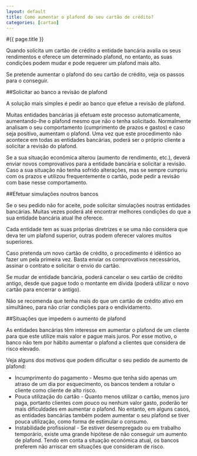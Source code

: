 ```yaml
---
layout: default
title: Como aumentar o plafond do seu cartão de crédito?
categories: [cartao]
---
```


#{{ page.title }}

Quando solicita um cartão de crédito a entidade bancária avalia os seus rendimentos e oferece um determinado plafond, no entanto, as suas condições podem mudar e pode requerer um plafond mais alto.

Se pretende aumentar o plafond do seu cartão de crédito, veja os passos para o conseguir.

##Solicitar ao banco a revisão de plafond

A solução mais simples é pedir ao banco que efetue a revisão de plafond.

Muitas entidades bancárias já efetuam este processo automaticamente, aumentando-lhe o plafond mesmo que não o tenha solicitado. Normalmente analisam o seu comportamento (cumprimento de prazos e gastos) e caso seja positivo, aumentam o plafond. Uma vez que este procedimento não acontece em todas as entidades bancárias, poderá ser o próprio cliente a solicitar a revisão do plafond.

Se a sua situação económica alterou (aumento de rendimento, etc.), deverá enviar novos comprovativos para a entidade bancária e solicitar a revisão.
Caso a sua situação não tenha sofrido alterações, mas se sempre cumpriu com os prazos e utilizou frequentemente o cartão, pode pedir a revisão com base nesse comportamento.

##Efetuar simulações noutros bancos

Se o seu pedido não for aceite, pode solicitar simulações noutras entidades bancárias. Muitas vezes poderá até encontrar melhores condições do que a sua entidade bancária atual lhe oferece.

Cada entidade tem as suas próprias diretrizes e se uma não considera que deva ter um plafond superior, outras podem oferecer valores muitos superiores.

Caso pretenda um novo cartão de crédito, o procedimento é idêntico ao fazer um pela primeira vez. Basta enviar os comprovativos necessários, assinar o contrato e solicitar o envio do cartão.

Se mudar de entidade bancária, poderá cancelar o seu cartão de crédito antigo, desde que pague todo o montante em dívida (poderá utilizar o novo cartão para encerrar o antigo).

Não se recomenda que tenha mais do que um cartão de crédito ativo em simultâneo, para não criar condições para o endividamento.

##Situações que impedem o aumento de plafond

As entidades bancárias têm interesse em aumentar o plafond de um cliente para que este utilize mais valor e pague mais juros. Por esse motivo, o banco não tem por hábito aumentar o plafond a clientes que considera de risco elevado.

Veja alguns dos motivos que podem dificultar o seu pedido de aumento de plafond:

* Incumprimento do pagamento - Mesmo que tenha sido apenas um atraso de um dia por esquecimento, os bancos tendem a rotular o cliente como cliente de alto risco.
* Pouca utilização do cartão - Quanto menos utilizar o cartão, menos juro paga, portanto clientes com pouco ou nenhum valor gasto, poderão ter mais dificuldades em aumentar o plafond. No entanto, em alguns casos, as entidades bancárias também podem aumentar o seu plafond se tiver pouca utilização, como forma de estimular o consumo.
* Instabilidade profissional - Se estiver desempregado ou em trabalho temporário, existe uma grande hipótese de não conseguir um aumento de plafond. Tendo em conta a situação económica atual, os bancos preferem não arriscar em situações que consideram de risco.
